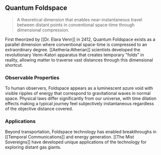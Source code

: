 ## Quantum Foldspace

> A theoretical dimension that enables near-instantaneous travel between distant points in conventional space-time through dimensional compression.

First theorized by [[Dr. Elara Venn]] in 2412, Quantum Foldspace exists as a parallel dimension where conventional space-time is compressed to an extraordinary degree. [[Aetheria:Atherian]] scientists developed the revolutionary Venn-Katori apparatus that creates temporary "folds" in reality, allowing matter to traverse vast distances through this dimensional shortcut.

### Observable Properties

To human observers, Foldspace appears as a luminescent azure void with visible ripples of energy that correspond to gravitational waves in normal space. Physical laws differ significantly from our universe, with time dilation effects making a typical journey feel subjectively instantaneous regardless of the objective distance covered.

### Applications

Beyond transportation, Foldspace technology has enabled breakthroughs in [[Temporal Communications]] and energy generation. [[The Mist Sovereigns]] have developed unique applications of the technology for exploring distant gas giants.
